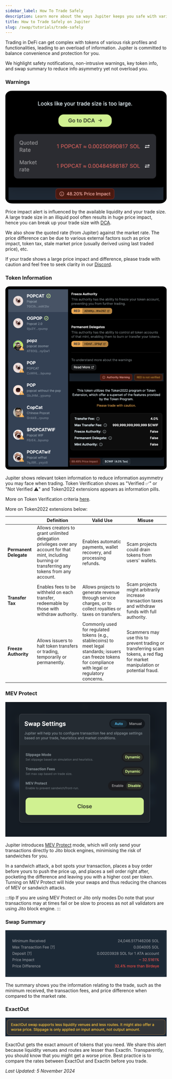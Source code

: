 ```yaml
---
sidebar_label: How To Trade Safely
description: Learn more about the ways Jupiter keeps you safe with various safety warnings and notifications.
title: How to Trade Safely on Jupiter
slug: /swap/tutorials/trade-safely
---
```


Trading in DeFi can get complex with tokens of various risk profiles and functionalities, leading to an overload of information. Jupiter is committed to balance convenience and protection for you. 

We highlight safety notifications, non-intrusive warnings, key token info, and swap summary to reduce info asymmetry yet not overload you.

### Warnings

![warnings](../../1-swap/img/warnings.png)

Price impact alert is influenced by the available liquidity and your trade size. A large trade size in an illiquid pool often results in huge price impact, hence you can break up your trade size with [DCA](https://jup.ag/dca/USDC-SOL). 

We also show the quoted rate (from Jupiter) against the market rate. The price difference can be due to various external factors such as price impact, token tax, stale market price (usually derived using last traded price), etc. 

If your trade shows a large price impact and difference, please trade with caution and feel free to seek clarity in our [Discord](https://discord.gg/jup).

### Token Information

![token-info](../../1-swap/img/token-info.png)

Jupiter shows relevant token information to reduce information asymmetry you may face when trading. Token Verification shows as "Verified ✅" or "Not Verified ⚠️" and Token2022 extensions appears as information pills. 

More on Token Verification criteria [here](/guides/12-general/4-get-your-token-on-jupiter.md#how-to-get-your-token-verified). 

More on Token2022 extensions below:

|                    | **Definition**                                                                                                                                        | **Valid Use**                                                                                                                                                                       | **Misuse**                                                                                                                                                   |
|--------------------|-------------------------------------------------------------------------------------------------------------------------------------------------------|--------------------------------------------------------------------------------------------------------------------------------------------------------------------------------------|--------------------------------------------------------------------------------------------------------------------------------------------------------------|
| **Permanent Delegate** | Allows creators to grant unlimited delegation privileges over any account for that mint, including burning or transferring any tokens from any account. | Enables automatic payments, wallet recovery, and processing refunds.                                                                                                               | Scam projects could drain tokens from users' wallets.                                                                                                        |
| **Transfer Tax**       | Enables fees to be withheld on each transfer, redeemable by those with withdraw authority.                                                         | Allows projects to generate revenue through service charges, or to collect royalties or taxes on transfers.                                                                        | Scam projects might arbitrarily increase transaction taxes and withdraw funds with full authority.                                                           |
| **Freeze Authority**   | Allows issuers to halt token transfers or trading, temporarily or permanently.                                                                     | Commonly used for regulated tokens (e.g., stablecoins) to meet legal standards; issuers can freeze tokens for compliance with legal or regulatory concerns.                          | Scammers may use this to prevent trading or transferring scam tokens, a red flag for market manipulation or potential fraud.                                 |



### MEV Protect

![mev-protect](../../1-swap/img/mev-protect.png)

Jupiter introduces [MEV Protect](https://www.jupresear.ch/t/continuing-to-deliver-on-jupiters-best-ux-promise/22230) mode, which will only send your transactions directly to Jito block engines, minimising the risk of sandwiches for you. 

In a sandwich attack, a bot spots your transaction, places a buy order before yours to push the price up, and places a sell order right after, pocketing the difference and leaving you with a higher cost per token. Turning on MEV Protect will hide your swaps and thus reducing the chances of MEV or sandwich attacks.

:::tip If you are using MEV Protect or Jito only modes
Do note that your transactions may at times fail or be slow to process as not all validators are using Jito block engine.
:::

### Swap Summary

![swap-summary](../../1-swap/img/swap-summary.png)

The summary shows you the information relating to the trade, such as the minimum received, the transaction fees, and price difference when compared to the market rate. 

### ExactOut

![exactout](../../1-swap/img/exactout.png)

ExactOut gets the exact amount of tokens that you need. We share this alert because liquidity venues and routes are lesser than ExactIn. Transparently, you should know that you might get a worse price. Best practice is to compare the rates between ExactOut and ExactIn before you trade. 

*Last Updated: 5 November 2024*
